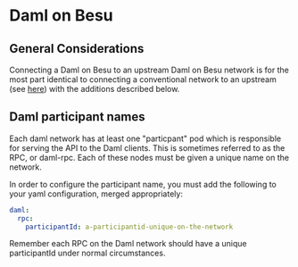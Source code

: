 
# Daml on Besu

## General Considerations

  Connecting a Daml on Besu to an upstream Daml on Besu network is for the most
  part identical to connecting a conventional network to an upstream (see
  [here](../besu/multiple-networks.md)) with the additions
  described below.

## Daml participant names

  Each daml network has at least one "particpant" pod which is responsible for
  serving the API to the Daml clients. This is sometimes referred to as the RPC,
  or daml-rpc.  Each of these nodes must be given a unique name on the network.

  In order to configure the participant name, you must add the following to your
  yaml configuration, merged appropriately:

  ```yaml
  daml:
    rpc:
      participantId: a-participantid-unique-on-the-network
  ```

  Remember each RPC on the Daml network should have a unique participantId under
  normal circumstances.
